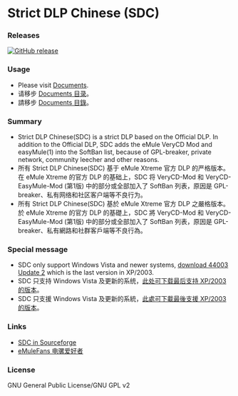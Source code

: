 ﻿﻿Strict DLP Chinese (SDC)
=====

### Releases
[![GitHub release](https://img.shields.io/github/release/chengr28/specialdlp.svg)](https://github.com/chengr28/specialdlp/releases/latest)

### Usage
* Please visit [Documents](https://github.com/chengr28/specialdlp/tree/master/Documents).
* 请移步 [Documents 目录](https://github.com/chengr28/specialdlp/tree/master/Documents)。
* 請移步 [Documents 目錄](https://github.com/chengr28/specialdlp/tree/master/Documents)。

### Summary
* Strict DLP Chinese(SDC) is a strict DLP based on the Official DLP. In addition to the Official DLP, SDC adds the eMule VeryCD Mod and easyMule(1) into the SoftBan list, because of GPL-breaker, private network, community leecher and other reasons.
* 所有 Strict DLP Chinese(SDC) 基于 eMule Xtreme 官方 DLP 的严格版本。在 eMule Xtreme 的官方 DLP 的基础上，SDC 将 VeryCD-Mod 和 VeryCD-EasyMule-Mod (第1版) 中的部分或全部加入了 SoftBan 列表，原因是 GPL-breaker、私有网络和社区客户端等不良行为。
* 所有 Strict DLP Chinese(SDC) 基於 eMule Xtreme 官方 DLP 之嚴格版本。於 eMule Xtreme 的官方 DLP 的基礎上，SDC 將 VeryCD-Mod 和 VeryCD-EasyMule-Mod (第1版) 中的部分或全部加入了 SoftBan 列表，原因是 GPL-breaker、私有網路和社群客戶端等不良行為。

### Special message
* SDC only support Windows Vista and newer systems, [download 44003 Update 2](https://github.com/chengr28/specialdlp/releases/tag/v44003.2) which is the last version in XP/2003.
* SDC 只支持 Windows Vista 及更新的系统，[此处可下载最后支持 XP/2003 的版本](https://github.com/chengr28/specialdlp/releases/tag/v44003.2)。
* SDC 只支援 Windows Vista 及更新的系統，[此處可下載最後支援 XP/2003 的版本](https://github.com/chengr28/specialdlp/releases/tag/v44003.2)。

### Links
* [SDC in Sourceforge](https://sourceforge.net/projects/specialdlp)
* [eMuleFans 电骡爱好者](https://emulefans.com)

### License
GNU General Public License/GNU GPL v2
